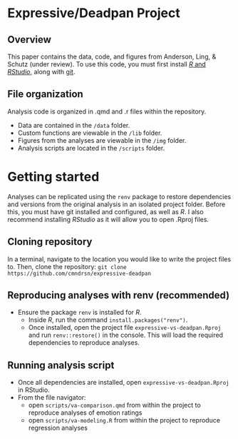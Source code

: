 # Expressive/Deadpan Project
## Overview
This paper contains the data, code, and figures from Anderson, Ling, & Schutz (under review). To use this code, you must first install [*R* and *RStudio*](https://rstudio-education.github.io/hopr/starting.html), along with [git](https://git-scm.com/book/en/v2/Getting-Started-Installing-Git).
## File organization
Analysis code is organized in .qmd and .r files within the repository. 
- Data are contained in the `/data` folder.  
- Custom functions are viewable in the `/lib` folder. 
- Figures from the analyses are viewable in the `/img` folder.
- Analysis scripts are located in the `/scripts` folder. 
# Getting started
Analyses can be replicated using the `renv` package to restore dependencies and versions from the original analysis in an isolated project folder. 
Before this, you must have git installed and configured, as well as *R*. I also recommend installing *RStudio* as it will allow you to open .Rproj files.
## Cloning repository
In a terminal, navigate to the location you would like to write the project files to. Then, clone the repository: 
`git clone https://github.com/cmndrsn/expressive-deadpan` 
## Reproducing analyses with renv (recommended)
- Ensure the package `renv` is installed for *R*.
  - Inside *R*, run the command `install.packages("renv")`.
  - Once installed, open the project file `expressive-vs-deadpan.Rproj` and run `renv::restore()` in the console. This will load the required dependencies to reproduce analyses.
## Running analysis script
- Once all dependencies are installed, open `expressive-vs-deadpan.Rproj` in RStudio.
- From the file navigator:
  - open `scripts/va-comparison.qmd` from within the project to reproduce analyses of emotion ratings
  - open `scripts/va-modeling.R` from within the project to reproduce regression analyses



